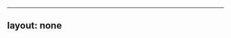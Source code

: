 ---
layout: none
-----

<RedoclyAPIBlock src="/firefly-services/docs/lightroom_autoStraighten.json" width="600px" disableSidebar />